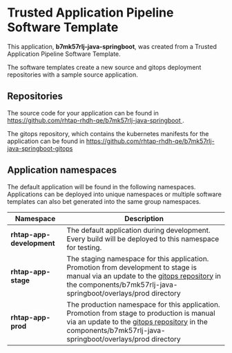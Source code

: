 # Trusted Application Pipeline Software Template

This application, **b7mk57rlj-java-springboot**, was created from a Trusted Application Pipeline Software Template.

The software templates create a new source and gitops deployment repositories with a sample source application. 

## Repositories

The source code for your application can be found in [https://github.com/rhtap-rhdh-qe/b7mk57rlj-java-springboot ](https://github.com/rhtap-rhdh-qe/b7mk57rlj-java-springboot ).
 
The gitops repository, which contains the kubernetes manifests for the application can be found in 
[https://github.com/rhtap-rhdh-qe/b7mk57rlj-java-springboot-gitops ](https://github.com/rhtap-rhdh-qe/b7mk57rlj-java-springboot-gitops ) 

## Application namespaces 

The default application will be found in the following namespaces. Applications can be deployed into unique namespaces or multiple software templates can also bet generated into the same group namespaces.  

|  Namespace   |  Description   |  
| -------- | -------- |   
| **rhtap-app-development** | The default application during development. Every build will be deployed to this namespace for testing. | 
| **rhtap-app-stage** | The staging namespace for this application. Promotion from development to stage is manual via an update to the [gitops repository](https://github.com/rhtap-rhdh-qe/b7mk57rlj-java-springboot-gitops ) in the components/b7mk57rlj-java-springboot/overlays/prod directory |  
| **rhtap-app-prod** | The production namespace for this application. Promotion from stage to production is manual via an update to the [gitops repository](https://github.com/rhtap-rhdh-qe/b7mk57rlj-java-springboot-gitops ) in the components/b7mk57rlj-java-springboot/overlays/prod directory | 